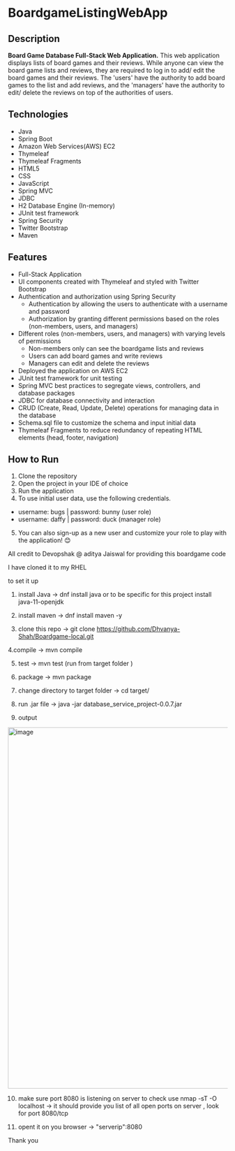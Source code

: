 # BoardgameListingWebApp

## Description

**Board Game Database Full-Stack Web Application.**
This web application displays lists of board games and their reviews. While anyone can view the board game lists and reviews, they are required to log in to add/ edit the board games and their reviews. The 'users' have the authority to add board games to the list and add reviews, and the 'managers' have the authority to edit/ delete the reviews on top of the authorities of users.  

## Technologies

- Java
- Spring Boot
- Amazon Web Services(AWS) EC2
- Thymeleaf
- Thymeleaf Fragments
- HTML5
- CSS
- JavaScript
- Spring MVC
- JDBC
- H2 Database Engine (In-memory)
- JUnit test framework
- Spring Security
- Twitter Bootstrap
- Maven

## Features

- Full-Stack Application
- UI components created with Thymeleaf and styled with Twitter Bootstrap
- Authentication and authorization using Spring Security
  - Authentication by allowing the users to authenticate with a username and password
  - Authorization by granting different permissions based on the roles (non-members, users, and managers)
- Different roles (non-members, users, and managers) with varying levels of permissions
  - Non-members only can see the boardgame lists and reviews
  - Users can add board games and write reviews
  - Managers can edit and delete the reviews
- Deployed the application on AWS EC2
- JUnit test framework for unit testing
- Spring MVC best practices to segregate views, controllers, and database packages
- JDBC for database connectivity and interaction
- CRUD (Create, Read, Update, Delete) operations for managing data in the database
- Schema.sql file to customize the schema and input initial data
- Thymeleaf Fragments to reduce redundancy of repeating HTML elements (head, footer, navigation)

## How to Run

1. Clone the repository
2. Open the project in your IDE of choice
3. Run the application
4. To use initial user data, use the following credentials.
  - username: bugs    |     password: bunny (user role)
  - username: daffy   |     password: duck  (manager role)
5. You can also sign-up as a new user and customize your role to play with the application! 😊


All credit to Devopshak @ aditya Jaiswal for providing this boardgame code 

I have cloned it to my RHEL 

to set it up 

1. install Java -> dnf install java or to be specific for this project install java-11-openjdk

2. install maven -> dnf install maven -y

3. clone this repo -> git clone https://github.com/Dhvanya-Shah/Boardgame-local.git

4.compile ->  mvn compile 

5. test -> mvn test (run from target folder )

6. package -> mvn package

7. change directory to target folder -> cd target/

8. run .jar file -> java -jar database_service_project-0.0.7.jar

9. output
  <img width="1590" height="827" alt="image" src="https://github.com/user-attachments/assets/2886ada0-4773-4e11-b490-8041d104b759" />



10. make sure port 8080 is listening on server to check use nmap -sT -O localhost  -> it should provide you list of all open ports on server , look for port 8080/tcp

11. opent it on you browser -> "serverip":8080 

Thank you 






